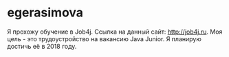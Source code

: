 # egerasimova
Я прохожу обучение в Job4j. Ссылка на данный сайт: http://job4j.ru.
Моя цель - это трудоустройство на вакансию Java Junior.
Я планирую достичь её в 2018 году.
